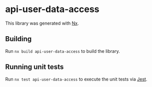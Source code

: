 # api-user-data-access

This library was generated with [Nx](https://nx.dev).

## Building

Run `nx build api-user-data-access` to build the library.

## Running unit tests

Run `nx test api-user-data-access` to execute the unit tests via [Jest](https://jestjs.io).

